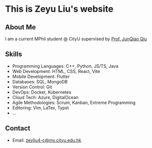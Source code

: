 # This is Zeyu Liu's website
## About Me
I am a current MPhil student @ CityU supervised by [Prof. JunQiao Qiu](https://junqiaoqiu.github.io/)

## Skills
- Programming Languages: C++, Python, JS/TS, Java
- Web Development: HTML, CSS, React, Vite
- Mobile Development: Flutter
- Databases: SQL, MongoDB
- Version Control: Git
- DevOps: Docker, Kubernetes
- Cloud Tech: Azure, DigitalOcean
- Agile Methodologies: Scrum, Kanban, Extreme Programming
- Editoring: Vim, LaTex, Typst
- ...

## Contact
- Email: zeyliu4-c@my.cityu.edu.hk